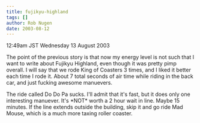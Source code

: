 ```yaml
---
title: fujikyu-highland
tags: []
author: Rob Nugen
date: 2003-08-12
---
```


<p class=date>12:49am JST Wednesday 13 August 2003</p>

<p>The point of the previous story is that now my energy level is not
such that I want to write about Fujikyu Highland, even though it was
pretty pimp overall.  I will say that we rode King of Coasters 3
times, and I liked it better each time I rode it.  About 7 total
seconds of air time while riding in the back car, and just fucking
awesome manuevers.</p>

<p>The ride called Do Do Pa sucks.  I'll admit that it's fast, but it
does only one interesting manuever.  It's *NOT* worth a 2 hour wait in
line.  Maybe 15 minutes.  If the line extends outside the building,
skip it and go ride Mad Mouse, which is a much more taxing roller
coaster.</p>
